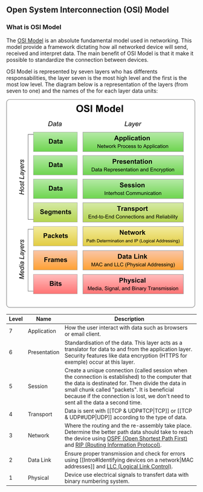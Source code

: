 ## Open System Interconnection (OSI) Model

### What is OSI Model

The [OSI Model](https://en.wikipedia.org/wiki/OSI_model) is an absolute fundamental model used in networking. This model provide a framework dictating how all networked device will send, received and interpret data. The main benefit of OSI Model is that it make it possible to standardize the connection between devices.

OSI Model is represented by seven layers who has differents responsabilities, the layer seven is the most high level and the first  is the most low level. The diagram below is a representation of the layers (from seven to one) and the names of the for each layer data units:

![OSI](images/OSI_Model.png)

|Level|Name|Description|
|-----|----|-----------|
|7|Application|How the user interact with data such as  browsers or email client.|
|6|Presentation|Standardisation of the data. This layer acts as a translator for data to and from the application layer. Security features like data encryption (HTTPS for exemple) occur at this layer.|
|5|Session|Create a unique connection (called session when the connection is established) to the computer that the data is destinated for. Then divide the data in small chunk called "packets". It is beneficial because if the connection is lost, we don't need to sent all the data a second time.|
|4|Transport|Data is sent with [[TCP & UDP#TCP\|TCP]] or [[TCP & UDP#UDP\|UDP]] according to the type of data.|
|3|Network|Where the routing and the re-assembly take place. Determine the better path data should take to reach the device using [OSPF (Open Shortest Path First)](https://en.wikipedia.org/wiki/Open_Shortest_Path_First) and [RIP (Routing Information Protocol)](https://en.wikipedia.org/wiki/Routing_Information_Protocol).|
|2|Data Link|Ensure proper transmission and check for errors using [[Intro#Identifying devices on a network\|MAC addresses]] and [LLC (Logical Link Control)](https://en.wikipedia.org/wiki/Logical_link_control).|
|1|Physical|Device use electrical signals to transfert data with binary numbering system.|
